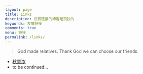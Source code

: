 ```yaml
---
layout: page
title: Links
description: 没有链接的博客是孤独的
keywords: 友情链接
comments: true
menu: 链接
permalink: /links/
---
```


> God made relatives. Thank God we can choose our friends.

- [秋意浓](https://since1991hy.github.io/blog/)
- to be continued...
